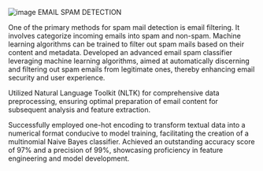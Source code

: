 ![image](https://github.com/harshalzate/Email_Spam_Classifier/assets/81850231/d2669227-c66a-42e3-b410-1b01e1014dcf)
EMAIL SPAM DETECTION

One of the primary methods for spam mail detection is email filtering. It involves categorize incoming emails into spam and non-spam. Machine learning algorithms can be trained to filter out spam mails based on their content and metadata.
Developed an advanced email spam classifier leveraging machine learning algorithms, aimed at automatically discerning and filtering out spam emails from legitimate ones, thereby enhancing email security and user experience.

Utilized Natural Language Toolkit (NLTK) for comprehensive data preprocessing, ensuring optimal preparation of email content for subsequent analysis and feature extraction.

Successfully employed one-hot encoding to transform textual data into a numerical format conducive to model training, facilitating the creation of a multinomial Naive Bayes classifier. Achieved an outstanding accuracy score of 97% and a precision of 99%, showcasing proficiency in feature engineering and model development.
